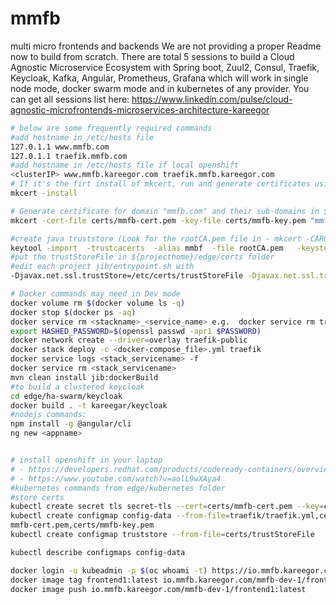 # mmfb
multi micro frontends and backends
We are not providing a proper Readme now to build from scratch.
There are total 5 sessions to build a Cloud Agnostic Microservice Ecosystem with Spring boot, Zuul2, Consul, Traefik, Keycloak, Kafka, Angular, Prometheus, Grafana which will work in single node mode, docker swarm mode and in kubernetes of any provider. 
You can get all sessions list here: https://www.linkedin.com/pulse/cloud-agnostic-microfrontends-microservices-architecture-kareegor 


```bash
# below are some frequently required commands 
#add hostname in /etc/hosts file
127.0.1.1 www.mmfb.com
127.0.1.1 traefik.mmfb.com
#add hostname in /etc/hosts file if local openshift
<clusterIP> www.mmfb.kareegor.com traefik.mmfb.kareegor.com
# If it's the firt install of mkcert, run and generate certificates using [mkcert](https://github.com/FiloSottile/mkcert) :
mkcert -install

# Generate certificate for domain "mmfb.com" and their sub-domains in ${projecthome}/edge/certs folder
mkcert -cert-file certs/mmfb-cert.pem -key-file certs/mmfb-key.pem "mmfb.kareegor.com" "*.mmfb.kareegor.com"

#create java truststore (Look for the rootCA.pem file in - mkcert -CAROOT)
keytool -import  -trustcacerts  -alias mmbf  -file rootCA.pem   -keystore trustStoreFile
#put the trustStoreFile in ${projecthome}/edge/certs folder
#edit each project jib/entrypoint.sh with 
-Djavax.net.ssl.trustStore=/etc/certs/trustStoreFile -Djavax.net.ssl.trustStorePassword=<password>

# Docker commands may need in Dev mode
docker volume rm $(docker volume ls -q)
docker stop $(docker ps -aq)
docker service rm <stackname>_<service_name> e.g.  docker service rm traefik_frontend2
export HASHED_PASSWORD=$(openssl passwd -apr1 $PASSWORD)
docker network create --driver=overlay traefik-public
docker stack deploy -c <docker-compose_file>.yml traefik
docker service logs <stack_servicename> -f
docker service rm <stack_servicename>
mvn clean install jib:dockerBuild
#to build a clustered keycloak
cd edge/ha-swarm/keycloak
docker build . -t kareegar/keycloak
#nodejs commands:
npm install -g @angular/cli
ng new <appname>


# install openshift in your laptop 
# - https://developers.redhat.com/products/codeready-containers/overview
# - https://www.youtube.com/watch?v=aolL9wXAya4
#kubernetes commands from edge/kubernetes folder
#store certs
kubectl create secret tls secret-tls --cert=certs/mmfb-cert.pem --key=certs/mmfb-key.pem
kubectl create configmap config-data --from-file=traefik/traefik.yml,certs/
mmfb-cert.pem,certs/mmfb-key.pem
kubectl create configmap truststore --from-file=certs/trustStoreFile

kubectl describe configmaps config-data

docker login -u kubeadmin -p $(oc whoami -t) https://io.mmfb.kareegor.com
docker image tag frontend1:latest io.mmfb.kareegor.com/mmfb-dev-1/frontend1:latest
docker image push io.mmfb.kareegor.com/mmfb-dev-1/frontend1:latest

```
